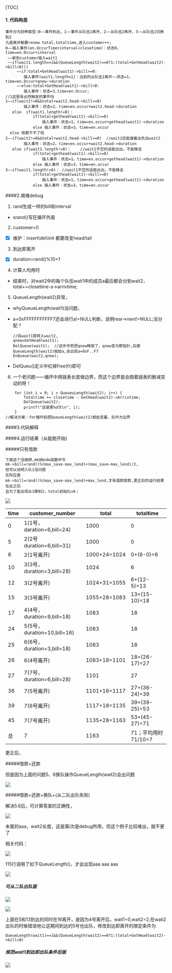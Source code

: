 [TOC]

#### 1. 代码构思

```
事件分为四种类型:0——事件到达，1——事件从队伍1离开，2——从队伍2离开，3——从队伍1切换到2
凡是离开都要renew total,totaltime,进入customer++;
0——插入事件(en.OccurTime+interval<closetime)：状态0，time=en.Occur+interval
 ——新到customer插入wait1
 ——if(wait1.length==1&&(QueueLength(wait2)==0?1:(total+GetHead(wait2)->bill<0)))
	 ——if:total+GetHead(wait1)->bill>=0:
		插入事件(wait1.length=1)：当前的从队伍1离开——状态=1，time=en.Occur+qnew->duration
 	 ——else:total+GetHead(wait1)->bill<0:
 		插入事件：状态=3,time=en.Occur;
//1这里有必然触发的事件吗
1——if(wait2!=0&&total+wait2.head->bill>=0)
	  	插入事件：状态=2，time=en.occur+wait2.head->duration
   else  if(wait1.length!=0)：
  			if(total+gethead(wait1)->bill>=0)
  				插入事件：状态=1，time=en.occur+gethead(wait1)->duration
  			else 插入事件：状态=3，time=en.occur
  else 啥都干不了啦
2——if(wait2!=0&&total+wait2.head->bill>=0)	//wait2还能接着出先出wait2
	  	插入事件：状态=2，time=en.occur+wait2.head->duration 
   else if(wait1.length!=0)：	//wait1不空的话能出出，不能移走
  			if(total+gethead(wait1)->bill>=0)
  				插入事件：状态=1，time=en.occur+gethead(wait1)->duration
  			else 插入事件：状态=3，time=en.occur
3——if(wait1.length!=0)：	//wait1不空的话能出出，不能移走
  			if(total+gethead(wait1)->bill>=0)
  				插入事件：状态=1，time=en.occur+gethead(wait1)->duration
  			else 插入事件：状态=3，time=en.occur
```

####2.艰难debug

1. rand生成一样的bill和interval

* srand()写在循环外面

2. customer=0

- [x] 维护：insert\del\init 都要改变head/tail

3. 到达即离开

- [x] duration=rand()%10+1


4. 计算人均用时

* 结束时，对wait2中的每个队伍wait1中的成员a最后都会分到wait2，total+=closetime-a->arrivtime;

5. QueueLength(wait2)异常，

* whyQueueLength(wait1)没问题，

* a=0xFFFFFFFFFFF7还会进行a!=NULL判断，说明rear->next!=NULL;没分配？

  ```
  //将wait1首转入wait2,
  qnew=GetHead(wait1);
  DelQueue(wait1);	//这步作死把qnew释放了，qnew变为野指针,后面QueueLength(wait2)赋给a,会出现a=0xF..F7
  EnQueue(wait2,qnew);
  ```

* DelQueu()定义中杠掉free(fr)即可

6. 一个老问题——循环中用链表长度做边界，而这个边界是会随着链表的删减变动的呀！

```
	for (int i = 0; i < QueueuLength(wait2); i++) {	
		Totaltime += closetime - GetHead(wait2)->Arrivtime;
		DelQueue(wait2);
		printf("这是第%d次\n", i);
	}	
//解决方案：for循环前把QueueLength(wait2)赋给变量，后作为边界
```



####3.代码解释



####4.运行结果（从能跑开始)

#####只有借款

```
下面这个没细想,mkQNode函数中令
mk->bill=rand()%(max_save-max_lend)+(max_save-max_lend)/2,
但可以说明入队1没问题
实际应是
mk->bill=rand()%(max_save-max_lend)+max_lend,才有借款取款,更正后的运行结果在此之后
且为了能出现从1移到2，total初始化=0；
```

![](C:\Users\c1826\Pictures\数据结构实验\bank.png)

| time | customer_number           | total        | totaltime      |
| ---- | ------------------------- | ------------ | -------------- |
| 0    | 1(1号，daration=6,bill=24)  | 1000         | 0              |
| 5    | 2(2号duration=6,bill=31)   | 1000         | 0              |
| 6    | 2(1号离开)                   | 1000+24=1024 | 0+(6-0)=6      |
| 10   | 3(3号，duration=3,bill=28)  | 1024         | 6              |
| 12   | 3(2号离开)                   | 1024+31=1055 | 6+(12-5)=13    |
| 15   | 3(3号离开)                   | 1055+28=1083 | 13+(15-10)=18  |
| 17   | 4(4号，duration=9,bill=18)  | 1083         | 18             |
| 24   | 5(5号，duration=10,bill=16) | 1083         | 18             |
| 25   | 6(6号，duration=3,bill=18)  | 1083         | 18             |
| 26   | 6(4号离开)                   | 1083+18=1101 | 18+(26-17)=27  |
| 27   | 7(7号，duration=6,bill=28)  | 1101         | 27             |
| 36   | 7(5号离开)                   | 1101+16=1117 | 27+(36-24)=39  |
| 39   | 7(6号离开)                   | 1117+18=1135 | 39+(39-25)=53  |
| 45   | 7(7号离开)                   | 1135+28=1163 | 53+(45-27)=71  |
| 总    | 7                         | 1163         | 71；平均用时71/10=7 |

更正后，

#####借款+还款

但是因为上面的问题5、6换队操作QueueLength(wait2)会出问题

![](C:\Users\c1826\Pictures\数据结构实验\取款.png)

#####借款+还款+换队+(从二队出队失败)

解决5.6后，可计算答案的正确性，

![](C:\Users\c1826\Pictures\数据结构实验\finalbank.png)

末尾的aaa，wait2长度，这是第i次是debug所用，但这个例子比较难出，就不更了

相关代码：

![](C:\Users\c1826\Pictures\数据结构实验\debug.png)

115行调用了如下QueueLength()，才会出现aaa aaa aaa



![](C:\Users\c1826\Pictures\数据结构实验\dede.png)

##### 可从二队出队版

![](C:\Users\c1826\Pictures\数据结构实验\Ntype==2有问题.png)

![](C:\Users\c1826\Pictures\数据结构实验\Ntype2.png)

上面在5和13到达的同时在16离开，是因为4号离开后，wait1=0,wait2=2,在wati2出队的时候错误地让这期间到达的5号也出队，修改到达即离开的限定条件为

```
QueueLength(wait1)==1&&(QueueLength(wait2)==0?1:(total+GetHead(wait2)->bill<0)
```

##### 规范wait1到达即出队条件后版

![](C:\Users\c1826\Pictures\数据结构实验\期待下一个错误.png)
